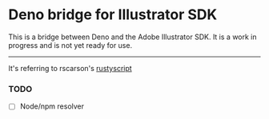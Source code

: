 # Deno bridge for Illustrator SDK

This is a bridge between Deno and the Adobe Illustrator SDK. It is a work in progress and is not yet ready for use.

---

It's referring to rscarson's [rustyscript](https://github.com/rscarson/rustyscript)

### TODO

- [ ] Node/npm resolver
